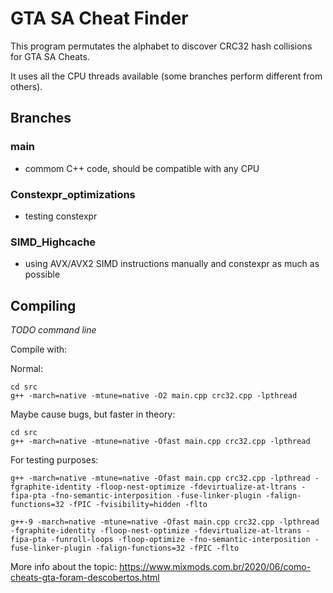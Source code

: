 # GTA SA Cheat Finder

This program permutates the alphabet to discover CRC32 hash collisions for GTA SA Cheats.

It uses all the CPU threads available (some branches perform different from others).

## Branches

### main
- commom C++ code, should be compatible with any CPU

### Constexpr_optimizations
- testing constexpr

### SIMD_Highcache
- using AVX/AVX2 SIMD instructions manually and constexpr as much as possible

## Compiling
*TODO command line*

Compile with:

Normal:
```
cd src
g++ -march=native -mtune=native -O2 main.cpp crc32.cpp -lpthread
```

Maybe cause bugs, but faster in theory:
```
cd src
g++ -march=native -mtune=native -Ofast main.cpp crc32.cpp -lpthread
```

For testing purposes:
```
g++ -march=native -mtune=native -Ofast main.cpp crc32.cpp -lpthread -fgraphite-identity -floop-nest-optimize -fdevirtualize-at-ltrans -fipa-pta -fno-semantic-interposition -fuse-linker-plugin -falign-functions=32 -fPIC -fvisibility=hidden -flto
```

```
g++-9 -march=native -mtune=native -Ofast main.cpp crc32.cpp -lpthread -fgraphite-identity -floop-nest-optimize -fdevirtualize-at-ltrans -fipa-pta -funroll-loops -floop-optimize -fno-semantic-interposition -fuse-linker-plugin -falign-functions=32 -fPIC -flto
```

More info about the topic: https://www.mixmods.com.br/2020/06/como-cheats-gta-foram-descobertos.html
